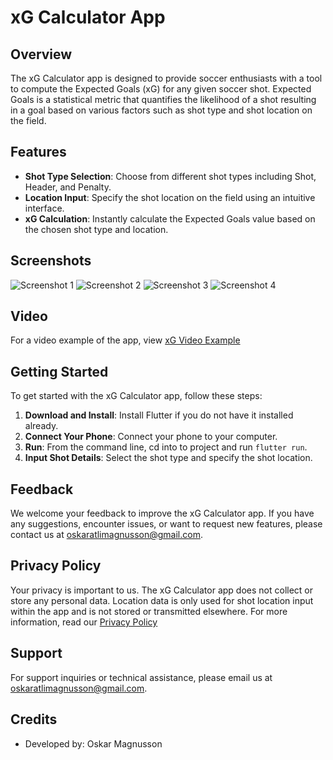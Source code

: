 # xG Calculator App

## Overview
The xG Calculator app is designed to provide soccer enthusiasts with a tool to compute the Expected Goals (xG) for any given soccer shot. Expected Goals is a statistical metric that quantifies the likelihood of a shot resulting in a goal based on various factors such as shot type and shot location on the field.

## Features
- **Shot Type Selection**: Choose from different shot types including Shot, Header, and Penalty.
- **Location Input**: Specify the shot location on the field using an intuitive interface.
- **xG Calculation**: Instantly calculate the Expected Goals value based on the chosen shot type and location.

## Screenshots
![Screenshot 1](Example_Screenshots/IOS_screenshot_1.png)
![Screenshot 2](Example_Screenshots/IOS_screenshot_2.png)
![Screenshot 3](Example_Screenshots/IOS_screenshot_3.png)
![Screenshot 4](Example_Screenshots/IOS_screenshot_4.png)

## Video
For a video example of the app, view [xG Video Example](xG_App_Example_Video.MP4)

## Getting Started
To get started with the xG Calculator app, follow these steps:
1. **Download and Install**: Install Flutter if you do not have it installed already.
2. **Connect Your Phone**: Connect your phone to your computer.
3. **Run**: From the command line, cd into to project and run `flutter run`.
4. **Input Shot Details**: Select the shot type and specify the shot location.

## Feedback
We welcome your feedback to improve the xG Calculator app. If you have any suggestions, encounter issues, or want to request new features, please contact us at [oskaratlimagnusson@gmail.com](mailto:oskaratlimagnusson@gmail.com).

## Privacy Policy
Your privacy is important to us. The xG Calculator app does not collect or store any personal data. Location data is only used for shot location input within the app and is not stored or transmitted elsewhere. For more information, read our [Privacy Policy](privacyPolicy.md)

## Support
For support inquiries or technical assistance, please email us at [oskaratlimagnusson@gmail.com](mailto:oskaratlimagnusson@gmail.com).

## Credits
- Developed by: Oskar Magnusson
